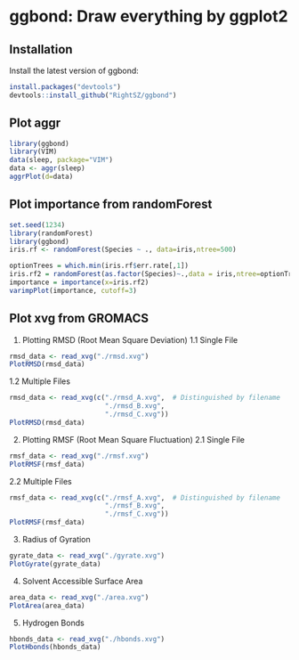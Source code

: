 # ggbond: Draw everything by ggplot2

## Installation
Install the latest version of ggbond: 
 ```R
 install.packages("devtools")
devtools::install_github("RightSZ/ggbond")
 ```

## Plot aggr
```R
library(ggbond)
library(VIM)
data(sleep, package="VIM")
data <- aggr(sleep)
aggrPlot(d=data)
```

## Plot importance from randomForest
```R
set.seed(1234)
library(randomForest)
library(ggbond)
iris.rf <- randomForest(Species ~ ., data=iris,ntree=500)

optionTrees = which.min(iris.rf$err.rate[,1])
iris.rf2 = randomForest(as.factor(Species)~.,data = iris,ntree=optionTrees)
importance = importance(x=iris.rf2)
varimpPlot(importance, cutoff=3)
```
## Plot xvg from GROMACS
1. Plotting RMSD (Root Mean Square Deviation)
1.1 Single File
```R
rmsd_data <- read_xvg("./rmsd.xvg")
PlotRMSD(rmsd_data)
```
1.2 Multiple Files
```R
rmsd_data <- read_xvg(c("./rmsd_A.xvg",  # Distinguished by filename
                        "./rmsd_B.xvg",
                        "./rmsd_C.xvg"))
PlotRMSD(rmsd_data)
```

2. Plotting RMSF (Root Mean Square Fluctuation)
2.1 Single File
```R
rmsf_data <- read_xvg("./rmsf.xvg")
PlotRMSF(rmsf_data)
```
2.2 Multiple Files
```R
rmsf_data <- read_xvg(c("./rmsf_A.xvg",  # Distinguished by filename
                        "./rmsf_B.xvg",
                        "./rmsf_C.xvg"))
PlotRMSF(rmsf_data)
```

3. Radius of Gyration
```R
gyrate_data <- read_xvg("./gyrate.xvg")
PlotGyrate(gyrate_data)
```

4. Solvent Accessible Surface Area
```R
area_data <- read_xvg("./area.xvg")
PlotArea(area_data)
```

5. Hydrogen Bonds
```R
hbonds_data <- read_xvg("./hbonds.xvg")
PlotHbonds(hbonds_data)
```
